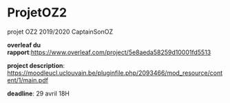 # ProjetOZ2
projet OZ2  2019/2020 CaptainSonOZ

**overleaf du rapport**:https://www.overleaf.com/project/5e8aeda58259d10001fd5513

**project description**: https://moodleucl.uclouvain.be/pluginfile.php/2093466/mod_resource/content/1/main.pdf

**deadline**: 29 avril 18H

